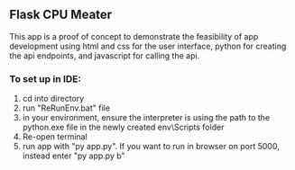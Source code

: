 ## Flask CPU Meater
This app is a proof of concept to demonstrate the feasibility of app development using html and css for the user interface, python for creating the api endpoints, and javascript for calling the api. 

### To set up in IDE:
1. cd into directory
2. run "ReRunEnv.bat" file
3. in your environment, ensure the interpreter is using the path to the python.exe file in the newly created env\Scripts folder
4. Re-open terminal
5. run app with "py app.py". If you want to run in browser on port 5000, instead enter "py app.py b"